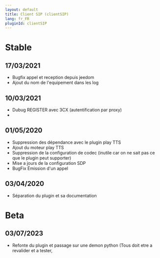 ```yaml
---
layout: default
title: Client SIP (clientSIP)
lang: fr_FR
pluginId: clientSIP
---
```


# Stable
## 17/03/2021
* Bugfix appel et reception depuis jeedom
* Ajout du nom de l'equipement dans les log

## 10/03/2021
* Dubug REGISTER avec 3CX (autentification par proxy)
* 
## 01/05/2020
* Suppression des dépendance avec le plugin play TTS
* Ajout du moteur play TTS
* Suppression de la configuration de codec (inutile car on ne sait pas ce que le plugin peut supporter)
* Mise a jours de la configuration SDP
* BugFix Émission d'un appel

## 03/04/2020
* Séparation du plugin et sa documentation

# Beta
## 03/07/2023
* Refonte du plugin et passage sur une demon python (Tous doit etre a revalider et a tester, 

